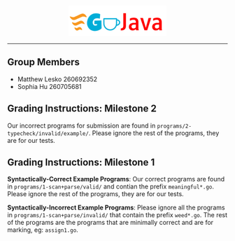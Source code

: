 <div align="center">
    <img src='logo.png' width="45%">
</div>

***

## Group Members
- Matthew Lesko 260692352
- Sophia Hu 260705681

## Grading Instructions: Milestone 2
Our incorrect programs for submission are found in `programs/2-typecheck/invalid/example/`. Please ignore the rest of the programs, they are for our tests.

## Grading Instructions: Milestone 1
**Syntactically-Correct Example Programs**:
Our correct programs are found in `programs/1-scan+parse/valid/` and contian the prefix `meaningful*.go`. Please ignore the rest of the programs, they are for our tests.

**Syntactically-Incorrect Example Programs**:
Please ignore all the programs in `programs/1-scan+parse/invalid/` that contain the prefix `weed*.go`. The rest of the programs are the programs that are minimally correct and are for marking, eg: `assign1.go`.
